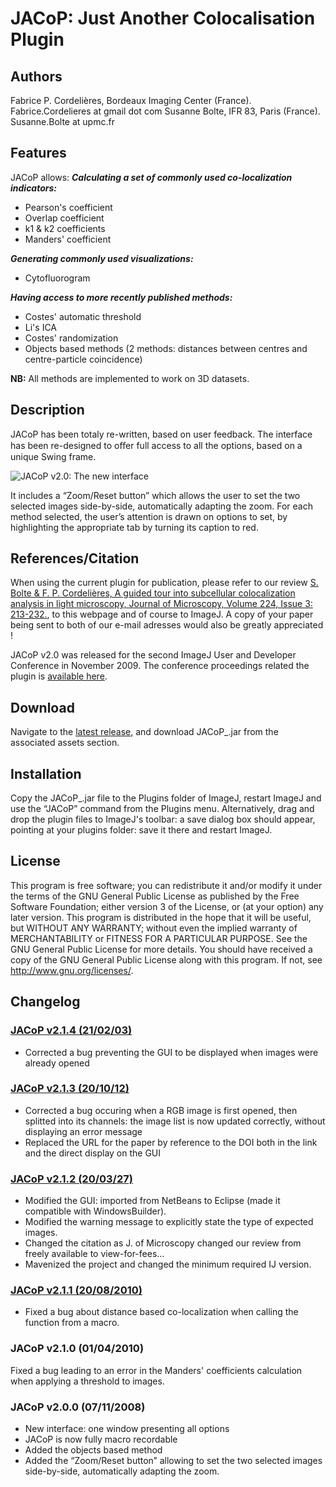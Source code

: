 # JACoP: Just Another Colocalisation Plugin

## Authors
Fabrice P. Cordelières, Bordeaux Imaging Center (France). Fabrice.Cordelieres at gmail dot com
Susanne Bolte, IFR 83, Paris (France). Susanne.Bolte at upmc.fr

## Features
JACoP allows:
_**Calculating a set of commonly used co-localization indicators:**_
* Pearson's coefficient
* Overlap coefficient
* k1 & k2 coefficients
* Manders' coefficient

_**Generating commonly used visualizations:**_
* Cytofluorogram

_**Having access to more recently published methods:**_
* Costes' automatic threshold
* Li's ICA
* Costes' randomization
* Objects based methods (2 methods: distances between centres and centre-particle coincidence)

**NB:** All methods are implemented to work on 3D datasets.

## Description
JACoP has been totaly re-written, based on user feedback. The interface has been re-designed to oﬀer full access to all the options, based on a unique Swing frame.

![JACoP v2.0: The new interface](https://github.com/fabricecordelieres/IJ-Plugin_JACoP/blob/master/Docs/jacop_interface.jpg)

It includes a “Zoom/Reset button” which allows the user to set the two selected images side-by-side, automatically adapting the zoom. For each method selected, the user’s attention is drawn on options to set, by highlighting the appropriate tab by turning its caption to red.

## References/Citation
When using the current plugin for publication, please refer to our review [S. Bolte & F. P. Cordelières, A guided tour into subcellular colocalization analysis in light microscopy, Journal of Microscopy, Volume 224, Issue 3: 213-232.](https://github.com/fabricecordelieres/IJ-Plugin_JACoP/blob/master/Docs/Bolte%2C%20Cordelie%CC%80res%20-%202006%20-%20A%20guided%20tour%20into%20subcellular%20colocalization%20analysis%20in%20light%20microscopy.pdf), to this webpage and of course to ImageJ. A copy of your paper being sent to both of our e-mail adresses would also be greatly appreciated !

JACoP v2.0 was released for the second ImageJ User and Developer Conference in November 2009. The conference proceedings related the plugin is [available here](https://github.com/fabricecordelieres/IJ-Plugin_JACoP/blob/master/Docs/jacop_ijconf2008.pdf).

## Download
Navigate to the [latest release](https://github.com/fabricecordelieres/IJ-Plugin_JACoP/releases/latest), and download JACoP_.jar from the associated assets section.

## Installation
Copy the JACoP_.jar file to the Plugins folder of ImageJ, restart ImageJ and use the “JACoP” command from the Plugins menu.
Alternatively, drag and drop the plugin files to ImageJ's toolbar: a save dialog box should appear, pointing at your plugins folder: save it there and restart ImageJ.

## License
This program is free software; you can redistribute it and/or modify it under the terms of the GNU General Public License as published by the Free Software Foundation; either version 3 of the License, or (at your option) any later version. This program is distributed in the hope that it will be useful, but WITHOUT ANY WARRANTY; without even the implied warranty of MERCHANTABILITY or FITNESS FOR A PARTICULAR PURPOSE. See the GNU General Public License for more details. You should have received a copy of the GNU General Public License along with this program. If not, see http://www.gnu.org/licenses/.

## Changelog

### [JACoP v2.1.4 (21/02/03)](https://github.com/fabricecordelieres/IJ-Plugin_JACoP/releases/tag/v2.1.4)
* Corrected a bug preventing the GUI to be displayed when images were already opened

### [JACoP v2.1.3 (20/10/12)](https://github.com/fabricecordelieres/IJ-Plugin_JACoP/releases/tag/v2.1.3)
* Corrected a bug occuring when a RGB image is first opened, then splitted into its channels: the image list is now updated correctly, without displaying an error message
* Replaced the URL for the paper by reference to the DOI both in the link and the direct display on the GUI

### [JACoP v2.1.2 (20/03/27)](https://github.com/fabricecordelieres/IJ-Plugin_JACoP/releases/tag/v2.1.2)
* Modified the GUI: imported from NetBeans to Eclipse (made it compatible with WindowsBuilder).
* Modified the warning message to explicitly state the type of expected images.
* Changed the citation as J. of Microscopy changed our review from freely available to view-for-fees...
* Mavenized the project and changed the minimum required IJ version.

### [JACoP v2.1.1 (20/08/2010)](https://github.com/fabricecordelieres/IJ-Plugin_JACoP/releases/tag/v2.1.1)
* Fixed a bug about distance based co-localization when calling the function from a macro.

### JACoP v2.1.0 (01/04/2010)
Fixed a bug leading to an error in the Manders' coefficients calculation when applying a threshold to images.

### JACoP v2.0.0 (07/11/2008)

* New interface: one window presenting all options
* JACoP is now fully macro recordable
* Added the objects based method
* Added the “Zoom/Reset button” allowing to set the two selected images side-by-side, automatically adapting the zoom.
